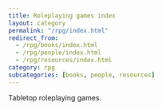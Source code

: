 ```yaml
---
title: Roleplaying games index
layout: category
permalink: "/rpg/index.html"
redirect_from:
  - /rpg/books/index.html
  - /rpg/people/index.html
  - /rpg/resources/index.html
category: rpg
subcategories: [books, people, resources]
---
```


Tabletop roleplaying games.

